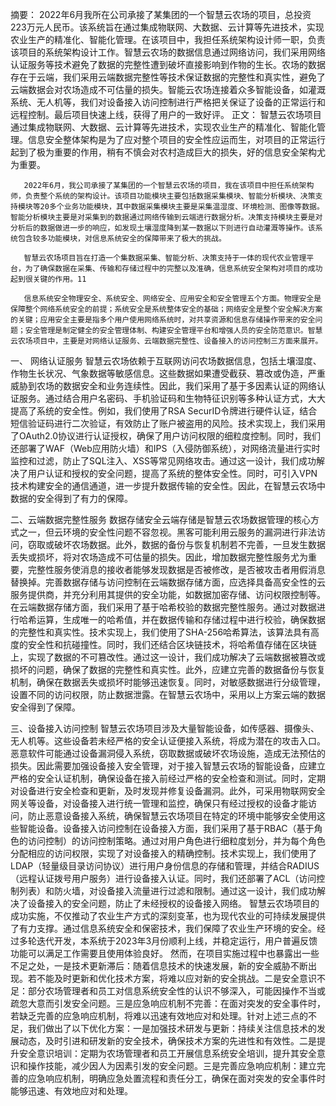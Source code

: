 
摘要：
  2022年6月我所在公司承接了某集团的一个智慧云农场的项目，总投资223万元人民币。该系统旨在通过集成物联网、大数据、云计算等先进技术，实现农业生产的精准化、智能化管理。在该项目中，我担任系统架构设计师一职，负责该项目的系统架构设计工作。智慧云农场的数据信息通过网络访问，我们采用网络认证服务等技术避免了数据的完整性遭到破坏直接影响到作物的生长。农场的数据存在于云端，我们采用云端数据完整性等技术保证数据的完整性和真实性，避免了云端数据会对农场造成不可估量的损失。智能云农场连接着众多智能设备，如灌溉系统、无人机等，我们对设备接入访问控制进行严格把关保证了设备的正常运行和远程控制。最后项目快速上线，获得了用户的一致好评。
正文：
       智慧云农场项目通过集成物联网、大数据、云计算等先进技术，实现农业生产的精准化、智能化管理。信息安全整体架构是为了应对整个项目的安全性应运而生，对项目的正常运行起到了极为重要的作用，稍有不慎会对农村造成巨大的损失，好的信息安全架构尤为重要。

       2022年6月，我公司承接了某集团的一个智慧云农场的项目，我在该项目中担任系统架构师，负责整个系统的架构设计。该项目功能模块主要包括数据采集模块、智能分析模块、决策支持模块等20多个业务功能模块，其中数据采集模块主要是采集温湿度、环境检测、图像等数据。智能分析模块主要是对采集到的数据通过网络传输到云端进行数据分析。决策支持模块主要是对分析后的数据做进一步的响应，如发现土壤湿度降到某一数据以下则进行自动灌溉等操作。该系统包含较多功能模块，对信息系统安全的保障带来了极大的挑战。

       智慧云农场项目旨在打造一个集数据采集、智能分析、决策支持于一体的现代农业管理平台，为了确保数据在采集、传输和存储过程中的完整以及准确，信息系统安全架构对项目的成功起到很关键的作用。11

       信息系统安全物理安全、系统安全、网络安全、应用安全和安全管理五个方面。物理安全是保障整个网络系统安全的前提；系统安全是系统整体安全的基础；网络安全是整个安全解决方案的关键；应用安全主要是指多个用户使用网络系统时，对共享资源和信息存储操作带来的安全问题；安全管理是制定健全的安全管理体制、构建安全管理平台和增强人员的安全防范意识。智慧云农场项目中，主要是对网络认证服务、云端数据完整性、设备接入的访问控制三方面来展开。

一、 网络认证服务
       智慧云农场依赖于互联网访问农场数据信息，包括土壤湿度、作物生长状况、气象数据等敏感信息。这些数据如果遭受截获、篡改或伪造，严重威胁到农场的数据安全和业务连续性。因此，我们采用了基于多因素认证的网络认证服务。通过结合用户名密码、手机验证码和生物特征识别等多种认证方式，大大提高了系统的安全性。例如，我们使用了RSA SecurID令牌进行硬件认证，结合短信验证码进行二次验证，有效防止了账户被盗用的风险。技术实现上，我们采用了OAuth2.0协议进行认证授权，确保了用户访问权限的细粒度控制。同时，我们还部署了WAF（Web应用防火墙）和IPS（入侵防御系统），对网络流量进行实时监控和过滤，防止了SQL注入、XSS等常见网络攻击。通过这一设计，我们成功解决了用户认证和授权的安全问题，提高了系统的整体安全性。同时，可引入VPN技术构建安全的通信通道，进一步提升数据传输的安全性。因此，在智慧云农场中数据的安全得到了有力的保障。

二、云端数据完整性服务
       数据存储安全云端存储是智慧云农场数据管理的核心方式之一，但云环境的安全性问题不容忽视。黑客可能利用云服务的漏洞进行非法访问，窃取或破坏农场数据。此外，数据的备份与恢复机制若不完善，一旦发生数据丢失或损坏，将对农场造成不可估量的损失。因此，增加数据完整性服务尤为重要，完整性服务使消息的接收者能够发现数据是否被修改，是否被攻击者用假消息替换掉。完善数据存储与访问控制在云端数据存储方面，应选择具备高安全性的云服务提供商，并充分利用其提供的安全功能，如数据加密存储、访问权限控制等。在云端数据存储方面，我们采用了基于哈希校验的数据完整性服务。通过对数据进行哈希运算，生成唯一的哈希值，并在数据传输和存储过程中进行校验，确保数据的完整性和真实性。技术实现上，我们使用了SHA-256哈希算法，该算法具有高度的安全性和抗碰撞性。同时，我们还结合区块链技术，将哈希值存储在区块链上，实现了数据的不可篡改性。通过这一设计，我们成功解决了云端数据被篡改或损坏的问题，确保了数据的完整性和真实性。此外，应建立完善的数据备份与恢复机制，确保在数据丢失或损坏时能够迅速恢复。同时，对敏感数据进行分级管理，设置不同的访问权限，防止数据泄露。在智慧云农场中，采用以上方案云端的数据安全得到了保障。

三、设备接入访问控制
       智慧云农场项目涉及大量智能设备，如传感器、摄像头、无人机等。这些设备若未经严格的安全认证便接入系统，将成为潜在的攻击入口。恶意软件可能通过设备漏洞侵入系统，窃取数据或破坏农场设施，造成无法预估的损失。因此需要加强设备接入安全管理，对于接入智慧云农场的智能设备，应建立严格的安全认证机制，确保设备在接入前经过严格的安全检查和测试。同时，定期对设备进行安全检查和更新，及时发现并修复设备漏洞。此外，可采用物联网安全网关等设备，对设备接入进行统一管理和监控，确保只有经过授权的设备才能访问，防止恶意设备接入系统，确保智慧云农场项目在特定的环境中能够安全使用这些智能设备。设备接入访问控制在设备接入方面，我们采用了基于RBAC（基于角色的访问控制）的访问控制策略。通过对用户角色进行细粒度划分，并为每个角色分配相应的访问权限，实现了对设备接入的精确控制。技术实现上，我们使用了LDAP（轻量级目录访问协议）进行用户身份信息的存储和管理，并结合RADIUS（远程认证拨号用户服务）进行设备接入认证。同时，我们还部署了ACL（访问控制列表）和防火墙，对设备接入流量进行过滤和限制。通过这一设计，我们成功解决了设备接入的安全问题，防止了未经授权的设备接入网络。
       智慧云农场项目的成功实施，不仅推动了农业生产方式的深刻变革，也为现代农业的可持续发展提供了有力支撑。通过信息系统安全和保密技术，我们保障了农业生产环境的安全。经过多轮迭代开发，本系统于2023年3月份顺利上线，并稳定运行，用户普遍反馈功能可以满足工作需要且使用体验良好。
       然而，在项目实施过程中也暴露出一些不足之处，一是技术更新滞后：随着信息技术的快速发展，新的安全威胁不断出现。若不能及时更新和优化技术方案，将难以应对新的安全挑战。二是安全意识不足：部分农场管理者和员工对信息系统安全性的认识不够深入，可能因操作不当或疏忽大意而引发安全问题。三是应急响应机制不完善：在面对突发的安全事件时，若缺乏完善的应急响应机制，将难以迅速有效地应对和处理。针对上述三点的不足，我们做出了以下优化方案：一是加强技术研发与更新：持续关注信息技术的发展动态，及时引进和研发新的安全技术，确保技术方案的先进性和有效性。二是提升安全意识培训：定期为农场管理者和员工开展信息系统安全培训，提升其安全意识和操作技能，减少因人为因素引发的安全问题。三是完善应急响应机制：建立完善的应急响应机制，明确应急处置流程和责任分工，确保在面对突发的安全事件时能够迅速、有效地应对和处理。